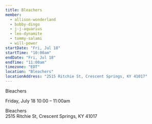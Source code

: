 ```yaml
---
title: Bleachers
member:
  - allison-wonderland
  - bobby-dingo
  - j-j-aquarius
  - leo-dynamite
  - tommy-salami
  - will-power
startDate: "Fri, Jul 18"
startTime: "10:00am"
endDate: "Fri, Jul 18"
endTime: "11:00am"
timezone: "EDT"
location: "Bleachers"
locationAddress: "2515 Ritchie St, Crescent Springs, KY 41017"
---
```

Bleachers

Friday, July 18 10:00 – 11:00am

Bleachers\
2515 Ritchie St, Crescent Springs, KY 41017